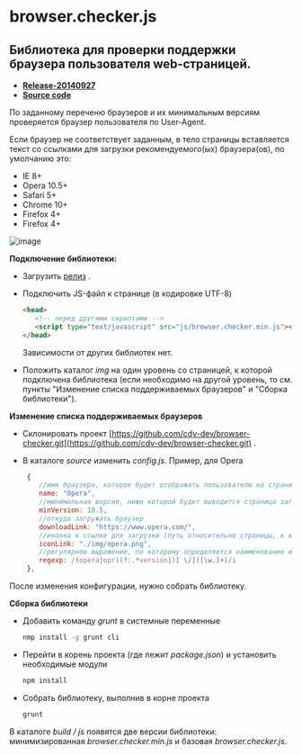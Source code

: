 browser.checker.js 
===================
Библиотека для проверки поддержки браузера пользователя web-страницей.
---------------------------------------------------------------------

* [<b>Release-20140927</b>]()
* [<b>Source code</b>]()

<p>По заданному переченю браузеров и их минимальным версиям проверяется браузер пользователя по User-Agent.</p>
<p>Если браузер не соответствует заданным, в тело страницы вставляется текст со ссылками для загрузки рекомендуемого(ых) браузера(ов), по умолчанию это:</p> 
<ul>
<li>IE 8+</li>
<li>Opera 10.5+</li>
<li>Safari 5+</li>
<li>Chrome 10+</li>
<li>Firefox 4+</li>
<li>Firefox 4+</li>
</ul>

![image](https://cloud.githubusercontent.com/assets/5750211/4431330/ac2fc076-4661-11e4-9ca8-05d16d7ee038.png)


**Подключение библиотеки:**

* Загрузить [релиз]() .

* Подключить JS-файл к странице (в кодировке UTF-8)

  ```html
  <head>
     <!-- перед другими скриптами -->
     <script type="text/javascript" src="js/browser.checker.min.js"></script>
  </head>
  ```
  Зависимости от других библиотек нет.

* Положить каталог *img* на один уровень со страницей, к которой подключена библиотека (если необходимо на другой уровень, то см. пункты "Изменение списка поддерживаемых браузеров" и "Сборка библиотеки"). 


**Изменение списка поддерживаемых браузеров**

* Склонировать проект [https://github.com/cdv-dev/browser-checker.git](https://github.com/cdv-dev/browser-checker.git) .

* В каталоге *source* изменить *config.js*. Пример, для Opera

  ```javascript
   {
      //имя браузера, которое будет отображать пользователю на странице загрузки
      name: "Opera",   
      //минимальная версия, ниже которой будет выводится страница загрузки браузера
      minVersion: 10.5,   
      //откуда загружать браузер
      downloadLink: "https://www.opera.com/",
      //иконка к ссылке для загрузки (путь относительно страницы, к которой будет подключена библиотека)
      iconLink: "./img/opera.png", 
      //регулярное выражение, по которому определяется наименование и версия браузера
      regexp: /(opera|opr)(?:.*version|)[ \/]([\w.]+)/i 
   },
  ```
После изменения конфигурации, нужно собрать библиотеку.

**Сборка библиотеки**
  
* Добавить команду *grunt* в системные переменные
  ```cmd
  nmp install -g grunt cli
  ```
* Перейти в корень проекта (где лежит *package.json*) и установить необходимые модули
  ```cmd
  npm install
  ```
* Собрать библиотеку, выполнив в корне проекта
  ```cmd
  grunt
  ```

В каталоге *build / js* появятся две версии библиотеки: минимизированная *browser.checker.min.js* и базовая *browser.checker.js*.

